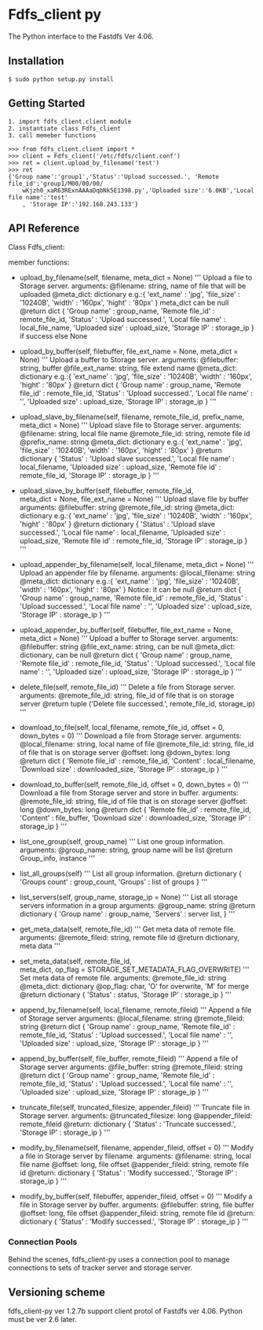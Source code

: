 # Fdfs_client py

The Python interface to the Fastdfs Ver 4.06.

## Installation

    $ sudo python setup.py install

## Getting Started
	1. import fdfs_client.client module
	2. instantiate class Fdfs_client
	3. call memeber functions

    >>> from fdfs_client.client import *
    >>> client = Fdfs_client('/etc/fdfs/client.conf')
    >>> ret = client.upload_by_filename('test')
	>>> ret
	{'Group name':'group1','Status':'Upload successed.', 'Remote file_id':'group1/M00/00/00/
    	wKjzh0_xaR63RExnAAAaDqbNk5E1398.py','Uploaded size':'6.0KB','Local file name':'test'
		, 'Storage IP':'192.168.243.133'}

## API Reference

Class Fdfs_client:

member functions:

* upload_by_filename(self, filename, meta_dict = None)
  '''
  Upload a file to Storage server.
  arguments:
        @filename: string, name of file that will be uploaded
        @meta_dict: dictionary e.g.:{
            'ext_name'  : 'jpg',
            'file_size' : '10240B',
            'width'     : '160px',
            'hight'     : '80px'
        } meta_dict can be null
        @return dict {
            'Group name'      : group_name,
            'Remote file_id'  : remote_file_id,
            'Status'          : 'Upload successed.',
            'Local file name' : local_file_name,
            'Uploaded size'   : upload_size,
            'Storage IP'      : storage_ip
        } if success else None

* upload_by_buffer(self, filebuffer, file_ext_name = None, meta_dict = None)
  '''
  Upload a buffer to Storage server.
  arguments:
        @filebuffer: string, buffer
        @file_ext_name: string, file extend name
        @meta_dict: dictionary e.g.:{
            'ext_name'  : 'jpg',
            'file_size' : '10240B',
            'width'     : '160px',
            'hight'     : '80px'
        }
        @return dict {
            'Group name'      : group_name,
            'Remote file_id'  : remote_file_id,
            'Status'          : 'Upload successed.',
            'Local file name' : '',
            'Uploaded size'   : upload_size,
            'Storage IP'      : storage_ip
        }
  '''

* upload_slave_by_filename(self, filename, remote_file_id, prefix_name, \
                                 meta_dict = None)
  '''
  Upload slave file to Storage server.
  arguments:
       @filename: string, local file name
       @remote_file_id: string, remote file id
       @prefix_name: string
       @meta_dict: dictionary e.g.:{
           'ext_name'  : 'jpg',
           'file_size' : '10240B',
           'width'     : '160px',
           'hight'     : '80px'
       }
       @return dictionary {
           'Status'        : 'Upload slave successed.',
           'Local file name' : local_filename,
           'Uploaded size'   : upload_size,
           'Remote file id'  : remote_file_id,
           'Storage IP'      : storage_ip
       }
  '''

* upload_slave_by_buffer(self, filebuffer, remote_file_id, \
                               meta_dict = None, file_ext_name = None)
  '''
  Upload slave file by buffer
  arguments:
       @filebuffer: string
       @remote_file_id: string
       @meta_dict: dictionary e.g.:{
           'ext_name'  : 'jpg',
           'file_size' : '10240B',
           'width'     : '160px',
           'hight'     : '80px'
       }
       @return dictionary {
           'Status'        : 'Upload slave successed.',
           'Local file name' : local_filename,
           'Uploaded size'   : upload_size,
           'Remote file id'  : remote_file_id,
           'Storage IP'      : storage_ip
       }
  '''

* upload_appender_by_filename(self, local_filename, meta_dict = None)
  '''
  Upload an appender file by filename.
  arguments:
       @local_filename: string
       @meta_dict: dictionary e.g.:{
           'ext_name'  : 'jpg',
           'file_size' : '10240B',
           'width'     : '160px',
           'hight'     : '80px'
       }    Notice: it can be null
       @return dict {
           'Group name'      : group_name,
           'Remote file_id'  : remote_file_id,
           'Status'          : 'Upload successed.',
           'Local file name' : '',
           'Uploaded size'   : upload_size,
           'Storage IP'      : storage_ip
	   }
  '''

* upload_appender_by_buffer(self, filebuffer, file_ext_name = None, meta_dict = None)
  '''
  Upload a buffer to Storage server.
  arguments:
       @filebuffer: string
       @file_ext_name: string, can be null
       @meta_dict: dictionary, can be null
       @return dict {
           'Group name'      : group_name,
           'Remote file_id'  : remote_file_id,
           'Status'          : 'Upload successed.',
           'Local file name' : '',
           'Uploaded size'   : upload_size,
           'Storage IP'      : storage_ip
       }
  '''

* delete_file(self, remote_file_id)
  '''
  Delete a file from Storage server.
  arguments:
       @remote_file_id: string, file_id of file that is on storage server
       @return tuple ('Delete file successed.', remote_file_id, storage_ip)
  '''

* download_to_file(self, local_filename, remote_file_id, offset = 0, down_bytes = 0)
  '''
  Download a file from Storage server.
  arguments:
       @local_filename: string, local name of file 
       @remote_file_id: string, file_id of file that is on storage server
	   @offset: long
	   @down_bytes: long
       @return dict {
           'Remote file_id'  : remote_file_id,
           'Content'         : local_filename,
           'Download size'   : downloaded_size,
           'Storage IP'      : storage_ip
       }
  '''

* download_to_buffer(self, remote_file_id, offset = 0, down_bytes = 0)
  '''
  Download a file from Storage server and store in buffer.
  arguments:
	   @remote_file_id: string, file_id of file that is on storage server
  	   @offset: long
	   @down_bytes: long
       @return dict {
           'Remote file_id'  : remote_file_id,
           'Content'         : file_buffer,
           'Download size'   : downloaded_size,
           'Storage IP'      : storage_ip
       }
  '''

* list_one_group(self, group_name)
  '''
  List one group information.
  arguments:
       @group_name: string, group name will be list
       @return Group_info,  instance
  '''

* list_all_groups(self)
  '''
  List all group information.
       @return dictionary {
           'Groups count' : group_count,
           'Groups'       : list of groups
       }
  '''

* list_servers(self, group_name, storage_ip = None)
  '''
  List all storage servers information in a group
  arguments:
       @group_name: string
       @return dictionary {
           'Group name' : group_name,
           'Servers'    : server list,
       }
  '''

* get_meta_data(self, remote_file_id)
  '''
  Get meta data of remote file.
  arguments:
       @remote_fileid: string, remote file id
       @return dictionary, meta data
  '''

* set_meta_data(self, remote_file_id, \
                      meta_dict, op_flag = STORAGE_SET_METADATA_FLAG_OVERWRITE)
  '''
  Set meta data of remote file.
  arguments:
       @remote_file_id: string
       @meta_dict: dictionary
       @op_flag: char, 'O' for overwrite, 'M' for merge
       @return dictionary {
           'Status'     : status,
           'Storage IP' : storage_ip
       }
  '''

* append_by_filename(self, local_filename, remote_fileid)
  '''
  Append a file of Storage server
  arguments:
       @local_filename: string
  	   @remote_fileid: string
       @return dict {
           'Group name'      : group_name,
           'Remote file_id'  : remote_file_id,
           'Status'          : 'Upload successed.',
           'Local file name' : '',
           'Uploaded size'   : upload_size,
           'Storage IP'      : storage_ip
       }
  '''

* append_by_buffer(self, file_buffer, remote_fileid)
  '''
  Append a file of Storage server
  arguments:
       @file_buffer: string
  	   @remote_fileid: string
       @return dict {
           'Group name'      : group_name,
           'Remote file_id'  : remote_file_id,
           'Status'          : 'Upload successed.',
           'Local file name' : '',
           'Uploaded size'   : upload_size,
           'Storage IP'      : storage_ip
       }
  '''

* truncate_file(self, truncated_filesize, appender_fileid)
  '''
  Truncate file in Storage server.
  arguments:
       @truncated_filesize: long
       @appender_fileid: remote_fileid
       @return: dictionary {
           'Status'     : 'Truncate successed.',
           'Storage IP' : storage_ip
       }
  '''
	   
* modify_by_filename(self, filename, appender_fileid, offset = 0)
  '''
  Modify a file in Storage server by filename.
  arguments:
       @filename: string, local file name
       @offset: long, file offset
       @appender_fileid: string, remote file id
       @return: dictionary {
           'Status'     : 'Modify successed.',
           'Storage IP' : storage_ip
       }
  '''

* modify_by_buffer(self, filebuffer, appender_fileid, offset = 0)
  '''
  Modify a file in Storage server by buffer.
  arguments:
       @filebuffer: string, file buffer
       @offset: long, file offset
       @appender_fileid: string, remote file id
       @return: dictionary {
           'Status'     : 'Modify successed.',
           'Storage IP' : storage_ip
       }
  '''

### Connection Pools

Behind the scenes, fdfs_client-py uses a connection pool to manage connections to
sets of tracker server and storage server.


## Versioning scheme

fdfs_client-py ver 1.2.7b support client protol of Fastdfs ver 4.06.
Python must be ver 2.6 later.
